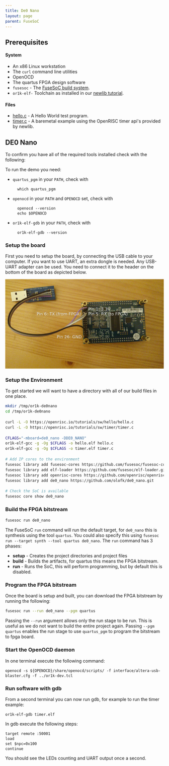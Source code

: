 ```yaml
---
title: De0 Nano
layout: page
parent: FuseSoC
---
```


## Prerequisites

#### System

 * An x86 Linux workstation
 * The `curl` command line utilities
 * OpenOCD
 * The quartus FPGA design software
 * `fusesoc` - The [FuseSoC build system](../fusesoc.html).
 * `or1k-elf-` Toolchain as installed in our [newlib tutorial](../newlib.html).

#### Files

 * [hello.c](../sw/hello/hello.c) - A Hello World test program.
 * [timer.c](../sw/timer/timer.c) - A baremetal example using the OpenRISC timer api's provided by newlib.

## DE0 Nano

To confirm you have all of the required tools installed check with the following:

To run the demo you need:

* `quartus_pgm` in your `PATH`, check with

        which quartus_pgm

* `openocd` in your `PATH` and `OPENOCD` set, check with

        openocd --version
        echo $OPENOCD

* `or1k-elf-gdb` in your `PATH`, check with

        or1k-elf-gdb --version

### Setup the board

First you need to setup the board, by connecting the USB cable to your
computer. If you want to use UART, an extra dongle is needed. Any
USB-UART adapter can be used. You need to connect it to the header on
the bottom of the board as depicted below.

![uart](doc/uart.png "Connect UART to board")

### Setup the Environment

To get started we will want to have a directory with all
of our build files in one place.

```bash
mkdir /tmp/or1k-de0nano
cd /tmp/or1k-de0nano

curl -L -O https://openrisc.io/tutorials/sw/hello/hello.c
curl -L -O https://openrisc.io/tutorials/sw/timer/timer.c

CFLAGS="-mboard=de0_nano -DDE0_NANO"
or1k-elf-gcc -g -Og $CFLAGS -o hello.elf hello.c
or1k-elf-gcc -g -Og $CFLAGS -o timer.elf timer.c

# Add IP cores to the environment
fusesoc library add fusesoc-cores https://github.com/fusesoc/fusesoc-cores
fusesoc library add elf-loader https://github.com/fusesoc/elf-loader.git
fusesoc library add openrisc-cores https://github.com/openrisc/openrisc-cores
fusesoc library add de0_nano https://github.com/olofk/de0_nano.git

# Check the SoC is available
fusesoc core show de0_nano
```

### Build the FPGA bitstream

```bash
fusesoc run de0_nano
```

The FuseSoC `run` command will run the default target, for `de0_nano` this is
synthesis using the tool `quartus`.  You could also specify this using `fusesoc
run --target synth --tool quartus de0_nano`.  The `run` command has 3 phases:

  * **setup** - Creates the project directories and project files
  * **build** - Builds the artifacts, for quartus this means the FPGA bitstream.
  * **run** - Runs the SoC, this will perform programming, but by default this is disabled.

### Program the FPGA bitstream

Once the board is setup and built, you can download the FPGA bitstream by
running the following:

```bash
fusesoc run --run de0_nano --pgm quartus
```

Passing the `--run` argument allows only the run stage to be run. This is useful
as we do not want to build the entire project again.  Passing `--pgm quartus`
enables the run stage to use `quartus_pgm` to program the bitstream to fpga
board.

### Start the OpenOCD daemon

In one terminal execute the following command:

	openocd -s ${OPENOCD}/share/openocd/scripts/ -f interface/altera-usb-blaster.cfg -f ../or1k-dev.tcl

### Run software with gdb

From a second terminal you can now run gdb, for example to run the
timer example:

	or1k-elf-gdb timer.elf

In gdb execute the following steps:

	target remote :50001
	load
	set $npc=0x100
	continue

You should see the LEDs counting and UART output once a second.
